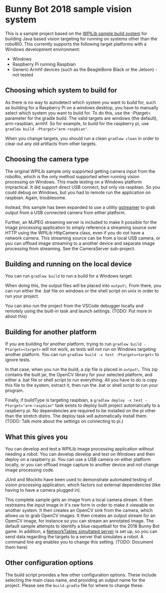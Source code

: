 # Bunny Bot 2018 sample vision system

This is a sample project based on the [WPILib sample build system](https://github.com/wpilibsuite/VisionBuildSamples) for building Java based vision targeting for running on systems other than the roboRIO. This currently supports the following target platforms with a Windows development environment:

* Windows
* Raspberry Pi running Raspbian
* Generic Armhf devices (such as the BeagleBone Black or the Jetson) - not tested

## Choosing which system to build for
As there is no way to autodetect which system you want to build for, such as building for a Raspberry Pi on a windows desktop, you have to manually select which system you want to build for.
To do this, use the -Ptarget=<target> parameter for the gradle build.  The valid targets are windows (the default), arm-raspbian, armhf.  So for example, to build for the raspberry pi, use `gradlew build -Ptarget="arm-raspbian"`. 

When you change targets, you should run a clean `gradlew clean` in order to
clear out any old artifacts from other targets.

## Choosing the camera type
The original WPILib sample only supported getting camera input from the roboRio, which is the only method supported when running vision processing on Windows.  This made testing on a Windows platform impractical.  It did support direct USB connect, but only via raspbian.  So you could debug on Windows, but you had to remote run the application on raspbian.  Again, troublesome.

Instead, this sample has been expanded to use a utility [gstreamer](https://gstreamer.freedesktop.org) to grab output from a USB connected camera from either platform.

Further, an MJPEG streaming server is included to make it possible for the image processing application to simply reference a streaming source over HTTP using the WPILib HttpCamera class, even if you do not have a network camera.  This streaming source can be from a local USB camera, or you can offload image streaming to a another device and separate image processing from streaming.  See the CameraServer sub-project.

## Building and running on the local device
You can run `gradlew build` to run a build for a Windows target.

When doing this, the output files will be placed into `output\`. From there, you can run either the .bat file on windows or the shell script on unix in order to run your project.

You can also run the project from the VSCode debugger locally and remotely using the built-in task and launch settings. (TODO: Put more in about this)

## Building for another platform
If you are building for another platform, trying to run `gradlew build -Ptarget=<target>` will not work, as tests will not run on Windows targeting another platform.  You can run `gradlew build -x test -Ptarget=<target>` to ignore tests.

In that case, when you run the build, a zip file
is placed in `output\`. This zip contains the built jar, the OpenCV library for your selected platform, and either a .bat file or shell script to run everything. All you have to do is copy
this file to the system, extract it, then run the .bat or shell script to run your program.

Finally, if buildType is targeting raspbian, a `gradlew deploy -x test -Ptarget="arm-raspbian"` task exists to deploy built project automatically to a raspberry pi.  No dependencies are required to be installed on the pi other than the stretch distro.  The deploy task will automatically install them. (TODO: Talk more about the settings on connecting to pi.)

## What this gives you
You can develop and test a WPILib image processing application without needing a robot.  You can develop develop and test on Windows and then deploy on a raspberry pi.  You can use a USB camera on either platform locally, or you can offload image capture to another device and not change image processing code.

JUnit and Mockito have been used to demonstrate automated testing of vision processing application, which factors out external dependencies (like having to have a camera plugged in).

This complete sample gets an image from a local camera stream. It then restreams the input image in it's raw form in order to make it viewable on another system.
It then creates an OpenCV sink from the camera, which allows us to grab OpenCV images. It then creates an output stream for an OpenCV image, for instance so you can stream an annotated
image. The default sample attempts to identify a blue raquetball for the 2018 Bunny Bot game. In addition, a [NetworkTables simultated server](https://github.com/robotpy/pynetworktables) is set up, so you can send data regarding the targets to a server that simulates a robot.  A command line arg enables you to change this setting. (TODO: Document them here)

## Other configuration options
The build script provides a few other configuration options. These include selecting the main class name, and providing an output name for the project.
Please see the `build.gradle` file for where to change these. 